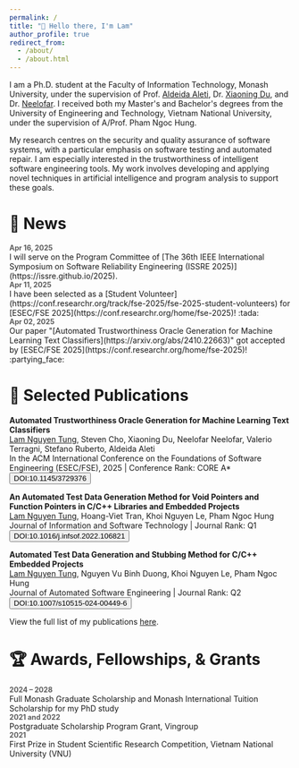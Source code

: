 ```yaml
---
permalink: /
title: "👋 Hello there, I'm Lam"
author_profile: true
redirect_from: 
  - /about/
  - /about.html
---
```


I am a Ph.D. student at the Faculty of Information Technology, Monash University, under the supervision of Prof. [Aldeida Aleti](https://research.monash.edu/en/persons/aldeida-aleti), Dr. [Xiaoning Du](https://xiaoningdu.github.io/), and Dr. [Neelofar](https://www.rmit.edu.au/profiles/n/neelofar-neelofar). 
I received both my Master's and Bachelor's degrees from the University of Engineering and Technology, Vietnam National University, under the supervision of A/Prof. Pham Ngoc Hung.

My research centres on the security and quality assurance of software systems, with a particular emphasis on software testing and automated repair. I am especially interested in the trustworthiness of intelligent software engineering tools. My work involves developing and applying novel techniques in artificial intelligence and program analysis to support these goals.

# 📢 News 

<style>
  .time {
    font-size: 0.9em;
    margin-bottom: 0;
    font-weight: bold;
    opacity: 0.7;
  }

  ul.no-bullets {
    list-style-type: none; /* Remove bullets */
    padding-inline-start: 0px;
    margin: 0 0 1.3em;
  }

  li p {
     margin-bottom: 0;
  }

  ul.no-bullets li {
    margin-bottom: 0.8em;
  }
</style>


<!-- <ul class="no-bullets">
  <li><div class="time">Apr 16, 2025</div> I will serve on the Program Committee of <a href="https://issre.github.io/2025">The 36th IEEE International Symposium on Software Reliability Engineering (ISSRE 2025)</a>.</li>
  <li><div class="time">Apr 11, 2025</div> I have been selected as a <a href="https://conf.researchr.org/track/fse-2025/fse-2025-student-volunteers">Student Volunteer</a> for <a href="https://conf.researchr.org/home/fse-2025">ESEC/FSE 2025</a>! :tada:</li>
  <li><div class="time">Apr 02, 2025</div> Our paper "<a href="https://arxiv.org/abs/2410.22663">Automated Trustworthiness Oracle Generation for Machine Learning Text Classifiers</a>" got accepted by <a href="https://conf.researchr.org/home/fse-2025">ESEC/FSE 2025</a>! :partying_face:</li>
</ul> -->

<div class="time">Apr 16, 2025</div>
I will serve on the Program Committee of [The 36th IEEE International Symposium on Software Reliability Engineering (ISSRE 2025)](https://issre.github.io/2025).

<div class="time">Apr 11, 2025</div>
I have been selected as a [Student Volunteer](https://conf.researchr.org/track/fse-2025/fse-2025-student-volunteers) for [ESEC/FSE 2025](https://conf.researchr.org/home/fse-2025)! :tada:

<div class="time">Apr 02, 2025</div>
Our paper "[Automated Trustworthiness Oracle Generation for Machine Learning Text Classifiers](https://arxiv.org/abs/2410.22663)" got accepted by [ESEC/FSE 2025](https://conf.researchr.org/home/fse-2025)! :partying_face:


# 📃 Selected Publications

**Automated Trustworthiness Oracle Generation for Machine Learning Text Classifiers**<br>
<u>Lam Nguyen Tung</u>, Steven Cho, Xiaoning Du, Neelofar Neelofar, Valerio Terragni, Stefano Ruberto, Aldeida Aleti<br>
In the ACM International Conference on the Foundations of Software Engineering (ESEC/FSE), 2025 | Conference Rank: CORE A*<br>
<button class="publ-action" onclick=" window.open('https://doi.org/10.1145/3729376','_blank')">DOI:10.1145/3729376</button>


**An Automated Test Data Generation Method for Void Pointers and Function Pointers in C/C++ Libraries and Embedded Projects**<br>
<u>Lam Nguyen Tung</u>, Hoang-Viet Tran, Khoi Nguyen Le, Pham Ngoc Hung<br>
Journal of Information and Software Technology | Journal Rank: Q1<br>
<button class="publ-action" onclick=" window.open('https://doi.org/10.1016/j.infsof.2022.106821','_blank')">DOI:10.1016/j.infsof.2022.106821</button>

**Automated Test Data Generation and Stubbing Method for C/C++ Embedded Projects**<br>
<u>Lam Nguyen Tung</u>, Nguyen Vu Binh Duong, Khoi Nguyen Le, Pham Ngoc Hung<br>
Journal of Automated Software Engineering | Journal Rank: Q2<br>
<button class="publ-action" onclick=" window.open('https://doi.org/10.1007/s10515-024-00449-6','_blank')">DOI:10.1007/s10515-024-00449-6</button>

View the full list of my publications [here](https://scholar.google.com/citations?user=i0vG-4UAAAAJ).

# 🏆 Awards, Fellowships, & Grants

<div class="time">2024 – 2028</div>
Full Monash Graduate Scholarship and Monash International Tuition Scholarship for my PhD study

<div class="time">2021 and 2022</div>
Postgraduate Scholarship Program Grant, Vingroup

<div class="time">2021</div>
First Prize in Student Scientific Research Competition, Vietnam National University (VNU)